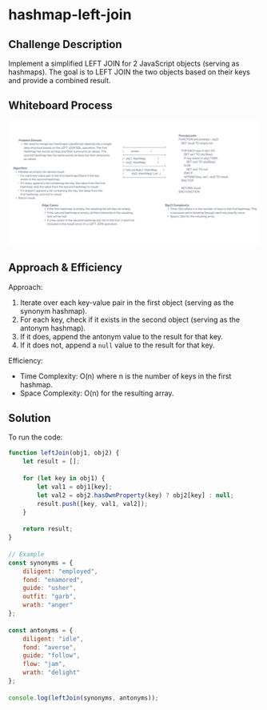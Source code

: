 # hashmap-left-join

## Challenge Description

Implement a simplified LEFT JOIN for 2 JavaScript objects (serving as hashmaps). The goal is to LEFT JOIN the two objects based on their keys and provide a combined result.

## Whiteboard Process

![Whiteboard](uml.png)

## Approach & Efficiency

Approach:

1. Iterate over each key-value pair in the first object (serving as the synonym hashmap).
2. For each key, check if it exists in the second object (serving as the antonym hashmap).
3. If it does, append the antonym value to the result for that key.
4. If it does not, append a `null` value to the result for that key.

Efficiency:

- Time Complexity: O(n) where n is the number of keys in the first hashmap.
- Space Complexity: O(n) for the resulting array.

## Solution

To run the code:

```javascript
function leftJoin(obj1, obj2) {
    let result = [];

    for (let key in obj1) {
        let val1 = obj1[key];
        let val2 = obj2.hasOwnProperty(key) ? obj2[key] : null;
        result.push([key, val1, val2]);
    }

    return result;
}

// Example
const synonyms = {
    diligent: "employed",
    fond: "enamored",
    guide: "usher",
    outfit: "garb",
    wrath: "anger"
};

const antonyms = {
    diligent: "idle",
    fond: "averse",
    guide: "follow",
    flow: "jam",
    wrath: "delight"
};

console.log(leftJoin(synonyms, antonyms));
